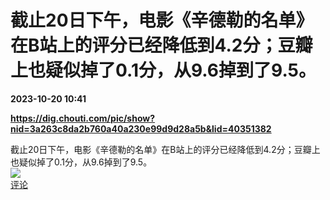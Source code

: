 # 截止20日下午，电影《辛德勒的名单》在B站上的评分已经降低到4.2分；豆瓣上也疑似掉了0.1分，从9.6掉到了9.5。

**2023-10-20 10:41**

**https://dig.chouti.com/pic/show?nid=3a263c8da2b760a40a230e99d9d28a5b&lid=40351382**

截止20日下午，电影《辛德勒的名单》在B站上的评分已经降低到4.2分；豆瓣上也疑似掉了0.1分，从9.6掉到了9.5。  
![](https://img3.chouti.com/CHOUTI_231020_FB16DAADE9BF446080A8D39739300162.jpg)  
[评论](https://m.chouti.com/link/40351382)
